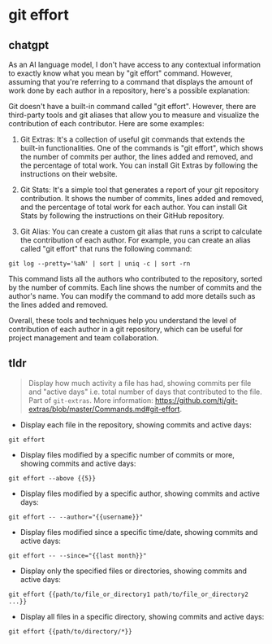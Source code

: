 # git effort 
## chatgpt 
As an AI language model, I don't have access to any contextual information to exactly know what you mean by "git effort" command. However, assuming that you're referring to a command that displays the amount of work done by each author in a repository, here's a possible explanation:

Git doesn't have a built-in command called "git effort". However, there are third-party tools and git aliases that allow you to measure and visualize the contribution of each contributor. Here are some examples:

1. Git Extras: It's a collection of useful git commands that extends the built-in functionalities. One of the commands is "git effort", which shows the number of commits per author, the lines added and removed, and the percentage of total work. You can install Git Extras by following the instructions on their website.

2. Git Stats: It's a simple tool that generates a report of your git repository contribution. It shows the number of commits, lines added and removed, and the percentage of total work for each author. You can install Git Stats by following the instructions on their GitHub repository.

3. Git Alias: You can create a custom git alias that runs a script to calculate the contribution of each author. For example, you can create an alias called "git effort" that runs the following command:

`git log --pretty='%aN' | sort | uniq -c | sort -rn`

This command lists all the authors who contributed to the repository, sorted by the number of commits. Each line shows the number of commits and the author's name. You can modify the command to add more details such as the lines added and removed.

Overall, these tools and techniques help you understand the level of contribution of each author in a git repository, which can be useful for project management and team collaboration. 

## tldr 
 
> Display how much activity a file has had, showing commits per file and "active days" i.e. total number of days that contributed to the file.
> Part of `git-extras`.
> More information: <https://github.com/tj/git-extras/blob/master/Commands.md#git-effort>.

- Display each file in the repository, showing commits and active days:

`git effort`

- Display files modified by a specific number of commits or more, showing commits and active days:

`git effort --above {{5}}`

- Display files modified by a specific author, showing commits and active days:

`git effort -- --author="{{username}}"`

- Display files modified since a specific time/date, showing commits and active days:

`git effort -- --since="{{last month}}"`

- Display only the specified files or directories, showing commits and active days:

`git effort {{path/to/file_or_directory1 path/to/file_or_directory2 ...}}`

- Display all files in a specific directory, showing commits and active days:

`git effort {{path/to/directory/*}}`
